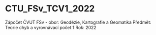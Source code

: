 # CTU_FSv_TCV1_2022
Zápočet ČVUT FSv - obor: Geodézie, Kartografie a Geomatika Předmět: Teorie chyb a vyrovnávací počet 1 Rok: 2022
